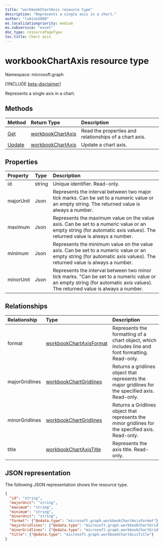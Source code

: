 ```yaml
---
title: "workbookChartAxis resource type"
description: "Represents a single axis in a chart."
author: "lumine2008"
ms.localizationpriority: medium
ms.subservice: "excel"
doc_type: resourcePageType
toc.title: Chart axis
---
```


# workbookChartAxis resource type

Namespace: microsoft.graph

[!INCLUDE [beta-disclaimer](../../includes/beta-disclaimer.md)]

Represents a single axis in a chart.


## Methods

| Method		   | Return Type	|Description|
|:---------------|:--------|:----------|
|[Get](../api/chartaxis-get.md) | [workbookChartAxis](workbookchartaxis.md) |Read the properties and relationships of a chart axis.|
|[Update](../api/chartaxis-update.md) | [workbookChartAxis](workbookchartaxis.md)	|Update a chart axis. |

## Properties
| Property	   | Type	|Description|
|:---------------|:--------|:----------|
| id       |string   | Unique identifier. Read-only.|
|majorUnit|Json|Represents the interval between two major tick marks. Can be set to a numeric value or an empty string.  The returned value is always a number.|
|maximum|Json|Represents the maximum value on the value axis.  Can be set to a numeric value or an empty string (for automatic axis values).  The returned value is always a number.|
|minimum|Json|Represents the minimum value on the value axis. Can be set to a numeric value or an empty string (for automatic axis values).  The returned value is always a number.|
|minorUnit|Json|Represents the interval between two minor tick marks. "Can be set to a numeric value or an empty string (for automatic axis values). The returned value is always a number.|

## Relationships
| Relationship | Type	|Description|
|:---------------|:--------|:----------|
|format|[workbookChartAxisFormat](workbookchartaxisformat.md)|Represents the formatting of a chart object, which includes line and font formatting. Read-only.|
|majorGridlines|[workbookChartGridlines](workbookchartgridlines.md)|Returns a gridlines object that represents the major gridlines for the specified axis. Read-only.|
|minorGridlines|[workbookChartGridlines](workbookchartgridlines.md)|Returns a Gridlines object that represents the minor gridlines for the specified axis. Read-only.|
|title|[workbookChartAxisTitle](workbookchartaxistitle.md)|Represents the axis title. Read-only.|

## JSON representation

The following JSON representation shows the resource type.

<!--{
  "blockType": "resource",
  "optionalProperties": [
    "title",
    "minorGridlines",
    "majorGridlines",
    "format"
   ],
  "keyProperty": "id",
  "@odata.type": "microsoft.graph.workbookChartAxis"
}-->

```json
{
  "id": "string",
  "majorUnit": "string",
  "maximum": "string",
  "minimum": "string",
  "minorUnit": "string",
  "format": {"@odata.type": "microsoft.graph.workbookChartAxisFormat"},
  "majorGridlines": {"@odata.type": "microsoft.graph.workbookChartGridlines"},
  "minorGridlines": {"@odata.type": "microsoft.graph.workbookChartGridlines"},
  "title": {"@odata.type": "microsoft.graph.workbookChartAxisTitle"}
}

```

<!-- uuid: 8fcb5dbc-d5aa-4681-8e31-b001d5168d79
2015-10-25 14:57:30 UTC -->
<!--
{
  "type": "#page.annotation",
  "description": "ChartAxis resource",
  "keywords": "",
  "section": "documentation",
  "tocPath": "",
  "suppressions": []
}
-->


